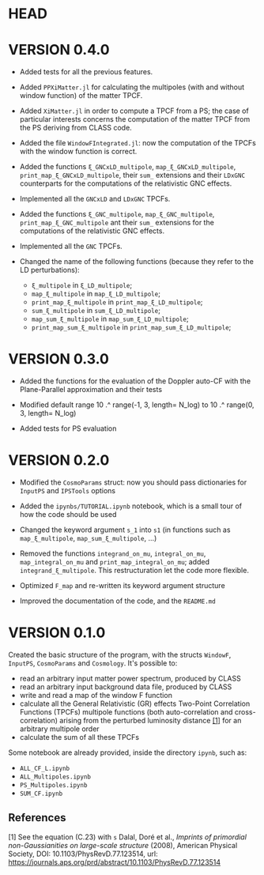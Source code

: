 # HEAD

# VERSION 0.4.0

- Added tests for all the previous features.

- Added `PPXiMatter.jl` for calculating the multipoles (with and without window function) of the matter TPCF.

- Added `XiMatter.jl` in order to compute a TPCF from a PS; the case of particular interests concerns the computation of the matter TPCF from the PS deriving from CLASS code.

- Added the file `WindowFIntegrated.jl`: now the computation of the TPCFs with the window function is correct.

- Added the functions `ξ_GNCxLD_multipole`, `map_ξ_GNCxLD_multipole`, `print_map_ξ_GNCxLD_multipole`, their `sum_` extensions and their `LDxGNC` counterparts for the computations of the relativistic GNC effects.

- Implemented all the `GNCxLD` and `LDxGNC` TPCFs.
  
- Added the functions `ξ_GNC_multipole`, `map_ξ_GNC_multipole`, `print_map_ξ_GNC_multipole` ant their `sum_` extensions for the computations of the relativistic GNC effects.

- Implemented all the `GNC` TPCFs.
  
- Changed the name of the following functions (because they refer to the LD perturbations):
  -  `ξ_multipole` in `ξ_LD_multipole`;
  -  `map_ξ_multipole` in `map_ξ_LD_multipole`;
  -  `print_map_ξ_multipole` in `print_map_ξ_LD_multipole`;
  -  `sum_ξ_multipole` in `sum_ξ_LD_multipole`;
  -  `map_sum_ξ_multipole` in `map_sum_ξ_LD_multipole`;
  -  `print_map_sum_ξ_multipole` in `print_map_sum_ξ_LD_multipole`;


# VERSION 0.3.0

- Added the functions for the evaluation of the Doppler auto-CF with the Plane-Parallel approximation and their tests

- Modified default range 10 .^ range(-1, 3, length= N_log) to  10 .^ range(0, 3, length= N_log) 

- Added tests for PS evaluation


# VERSION 0.2.0

- Modified the `CosmoParams` struct: now you should pass dictionaries for `InputPS` and `IPSTools` options

- Added the `ipynbs/TUTORIAL.ipynb` notebook, which is a small tour of how the code should be used

- Changed the keyword argument `s_1` into `s1` (in functions such as `map_ξ_multipole`, `map_sum_ξ_multipole`, ...)

- Removed the functions `integrand_on_mu`, `integral_on_mu`, `map_integral_on_mu` and `print_map_integral_on_mu`; added `integrand_ξ_multipole`. This restructuration let the code more flexible.

- Optimized `F_map` and re-written its keyword argument structure

- Improved the documentation of the code, and the `README.md`



# VERSION 0.1.0

Created the basic structure of the program, with the structs `WindowF`, `InputPS`, `CosmoParams` and `Cosmology`.
It's possible to:
- read an arbitrary input matter power spectrum, produced by CLASS
- read an arbitrary input background data file, produced by CLASS
- write and read a map of the window F function
- calculate all the General Relativistic (GR) effects Two-Point Correlation Functions (TPCFs) multipole functions (both auto-correlation and cross-correlation) arising from the perturbed luminosity distance [[1]](#1) for an arbitrary multipole order 
- calculate the sum of all these TPCFs

Some notebook are already provided, inside the directory `ipynb`, such as:
- `ALL_CF_L.ipynb`
- `ALL_Multipoles.ipynb`
- `PS_Multipoles.ipynb`
- `SUM_CF.ipynb`
  


## References

<a id="1">[1]</a> 
See the equation (C.23) with ``s`` Dalal, Doré et al., _Imprints of primordial non-Gaussianities on large-scale structure_ (2008), American Physical Society, DOI: 10.1103/PhysRevD.77.123514, 
url: https://journals.aps.org/prd/abstract/10.1103/PhysRevD.77.123514
